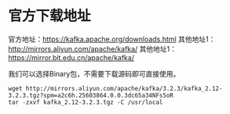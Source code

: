 # 官方下载地址

官方地址：https://kafka.apache.org/downloads.html
其他地址1：http://mirrors.aliyun.com/apache/kafka/
其他地址1：https://mirror.bit.edu.cn/apache/kafka/


我们可以选择Binary包，不需要下载源码即可直接使用。

```
wget http://mirrors.aliyun.com/apache/kafka/3.2.3/kafka_2.12-3.2.3.tgz?spm=a2c6h.25603864.0.0.3dc65a34NFs5oR
tar -zxvf kafka_2.12-3.2.3.tgz -C /usr/local
```




